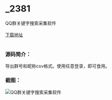 # _2381
QQ群关键字搜索采集软件
<br/></br>
[下载地址](https://www.uuid2.com/2381.html "下载地址")
<br/></br>
<h3>源码简介：</h3>
<p>导出群号和昵称csv格式。使用任意登录，即可食用。<p>
<h3>截图：</h3>
<img src="https://www.uuid2.com/wp-content/uploads/img/202105/68da153216.png" alt="QQ群关键字搜索采集软件">
